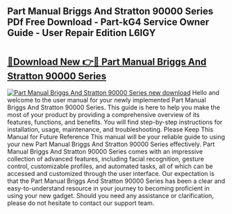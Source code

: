 ## Part Manual Briggs And Stratton 90000 Series PDf Free Download - Part-kG4 Service Owner Guide - User Repair Edition L6lGY

# <h2><a href="http://bc65129.oget.top/?id=Part+Manual+Briggs+And+Stratton+90000+Series">🔗Download New 👉🔴 Part Manual Briggs And Stratton 90000 Series</a></h2>

[![Part Manual Briggs And Stratton 90000 Series new download](https://i.imgur.com/5g1atiW.png)](http://bc65129.oget.top/?id=Part+Manual+Briggs+And+Stratton+90000+Series)
Hello and welcome to the user manual for your newly implemented Part Manual Briggs And Stratton 90000 Series. This guide is here to help you make the most of your product by providing a comprehensive overview of its features, functions, and benefits. You will find step-by-step instructions for installation, usage, maintenance, and troubleshooting. Please Keep This Manual for Future Reference This manual will be your reliable guide to using your new Part Manual Briggs And Stratton 90000 Series effectively. Part Manual Briggs And Stratton 90000 Series comes with an impressive collection of advanced features, including facial recognition, gesture control, customizable profiles, and automated tasks, all of which can be accessed and customized through the user interface. Our expectation is that the Part Manual Briggs And Stratton 90000 Series has been a clear and easy-to-understand resource in your journey to becoming proficient in using your new gadget. Should you need any assistance or clarification, please do not hesitate to contact our support team.
